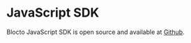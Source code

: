 # JavaScript SDK

Blocto JavaScript SDK is open source and available at [Github](https://github.com/portto/blocto-sdk).

